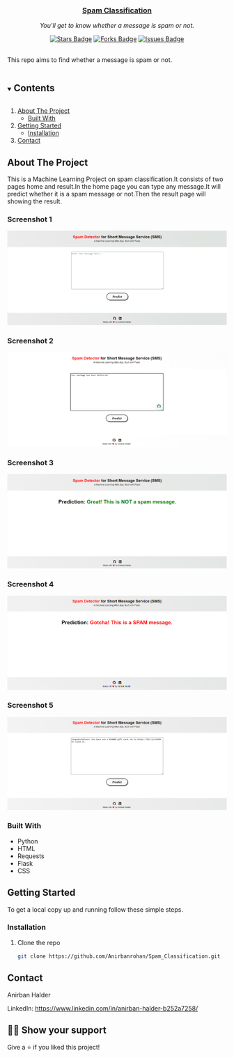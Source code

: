 <p align="center">
    <a href="https://github.com/Anirbanrohan/Technology-Lookup-Web-Application">
      <h3 align="center">Spam Classification</h3>
    </a>
  </p>
  <p align="center"><i>You'll get to know whether a message is spam or not.</i></p>
  <div align="center">
    <a href="https://github.com/Anirbanrohan/Technology-Lookup-Web-Application/stargazers"><img src="https://img.shields.io/github/stars/Anirbanrohan/Technology-Lookup-Web-Application" alt="Stars Badge"/></a>
  <a href="https://github.com/Anirbanrohan/Technology-Lookup-Web-Application/network/members"><img src="https://img.shields.io/github/forks/Anirbanrohan/Technology-Lookup-Web-Application" alt="Forks Badge"/></a>
  <a href="https://github.com/Anirbanrohan/Technology-Lookup-Web-Application/issues"><img src="https://img.shields.io/github/issues/Anirbanrohan/Technology-Lookup-Web-Application" alt="Issues Badge"/></a>
  </div>
  <br>
  
  This repo aims to find whether a message is spam or not.
  
  
  <details open="open">
    <summary><h2 style="display: inline-block">Contents</h2></summary>
    <ol>
      <li>
        <a href="#about-the-project">About The Project</a>
        <ul>
          <li><a href="#built-with">Built With</a></li>
        </ul>
      </li>
      <li>
        <a href="#getting-started">Getting Started</a>
        <ul>
          <li><a href="#installation">Installation</a></li>
        </ul>
      </li>
      <li><a href="#contact">Contact</a></li>
    </ol>
  </details>
  
  
  ## About The Project
  
  This is a Machine Learning Project on spam classification.It consists of two pages home and result.In the home page you can type any message.It will predict whether it is a spam message or not.Then the result page will showing the result.
  
  ### Screenshot 1
  ![](Spam-SMS-Classifier-Deployment-master/readme_resources/1.png)
  
  
  ### Screenshot 2
  ![](Spam-SMS-Classifier-Deployment-master/readme_resources/2.png)
  
  
  ### Screenshot 3
  ![](Spam-SMS-Classifier-Deployment-master/readme_resources/3.png)

  ### Screenshot 4
  ![](Spam-SMS-Classifier-Deployment-master/readme_resources/4.png)

  ### Screenshot 5
  ![](Spam-SMS-Classifier-Deployment-master/readme_resources/5.png)


  
  
  
  ### Built With
  
  * Python
  * HTML
  * Requests
  * Flask
  * CSS
    
  
  
  
  ## Getting Started
  
  To get a local copy up and running follow these simple steps.
  
  
  
  ### Installation
  
  1. Clone the repo
  
     ```sh
     git clone https://github.com/Anirbanrohan/Spam_Classification.git
     ```
     
  
  
  ## Contact
  
  Anirban Halder
  
  LinkedIn: https://www.linkedin.com/in/anirban-halder-b252a7258/
  
  
  
  
  
  ## :man_astronaut: Show your support
  
  Give a ⭐️ if you liked this project!
  

